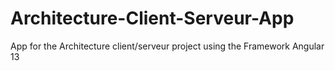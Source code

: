 # Architecture-Client-Serveur-App
App for the Architecture client/serveur project using the Framework Angular 13
